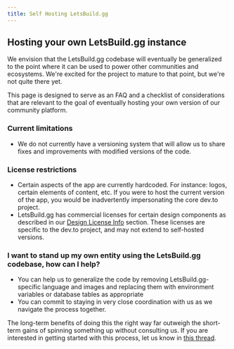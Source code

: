 ```yaml
---
title: Self Hosting LetsBuild.gg
---
```


## Hosting your own LetsBuild.gg instance

We envision that the LetsBuild.gg codebase will eventually be generalized to the
point where it can be used to power other communities and ecosystems. We're
excited for the project to mature to that point, but we're not quite there yet.

This page is designed to serve as an FAQ and a checklist of considerations that
are relevant to the goal of eventually hosting your own version of our community
platform.

### Current limitations

- We do not currently have a versioning system that will allow us to share fixes
  and improvements with modified versions of the code.

### License restrictions

- Certain aspects of the app are currently hardcoded. For instance: logos,
  certain elements of content, etc. If you were to host the current version of
  the app, you would be inadvertently impersonating the core dev.to project.
- LetsBuild.gg has commercial licenses for certain design components as
  described in our
  [Design License Info](https://docs.dev.to/design/branding/#design-license-info)
  section. These licenses are specific to the dev.to project, and may not extend
  to self-hosted versions.

### I want to stand up my own entity using the LetsBuild.gg codebase, how can I help?

- You can help us to generalize the code by removing LetsBuild.gg-specific
  language and images and replacing them with environment variables or database
  tables as appropriate
- You can commit to staying in very close coordination with us as we navigate
  the process together.

The long-term benefits of doing this the right way far outweigh the short-term
gains of spinning something up without consulting us. If you are interested in
getting started with this process, let us know in
[this thread](https://letsbuild.gg/ben/so-you-want-to-stand-up-your-own-instance-of-dev-help-thread-1elo).
